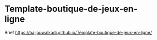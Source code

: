 # Template-boutique-de-jeux-en-ligne
Brief
https://hajjouwalkadi.github.io/Template-boutique-de-jeux-en-ligne/
